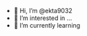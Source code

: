 - 👋 Hi, I’m @ekta9032
- 👀 I’m interested in ...
- 🌱 I’m currently learning 
<!---
ekta9032/ekta9032 is a ✨ special ✨ repository because its `README.md` (this file) appears on your GitHub profile.
You can click the Preview link to take a look at your changes.
--->
